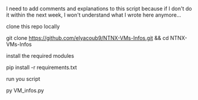I need to add comments and explanations to this script because if I don't do it within the next week, I won't understand what I wrote here anymore...

clone this repo locally

git clone https://github.com/elyacoub9/NTNX-VMs-Infos.git && cd NTNX-VMs-Infos

install the required modules

pip install -r requirements.txt

run you script

py VM_infos.py
